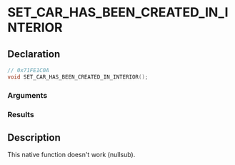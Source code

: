 # SET_CAR_HAS_BEEN_CREATED_IN_INTERIOR

## Declaration
```cpp
// 0x71FE1C0A
void SET_CAR_HAS_BEEN_CREATED_IN_INTERIOR();
```

### Arguments

### Results

## Description
This native function doesn't work (nullsub).